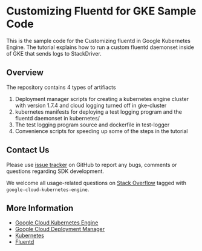 # Customizing Fluentd for GKE Sample Code

This is the sample code for the Customizing fluentd in Google Kubernetes Engine.  The tutorial explains how to run a custom fluentd daemonset inside of GKE that sends logs to StackDriver. 


## Overview

The repository contains 4 types of artifiacts
1. Deployment manager scripts for creating a kubernetes engine cluster with version 1.7.4 and cloud logging turned off in gke-cluster
2. kubernetes manifests for deploying a test logging program and the fluentd daemonset in kubernetes/
3. The test logging program source and dockerfile in test-logger
4. Convenience scripts for speeding up some of the steps in the tutorial


## Contact Us

Please use [issue tracker](https://github.com/GoogleCloudPlatform/kubernetes-engine-customize-fluentd/issues)
on GitHub to report any bugs, comments or questions regarding SDK development.

We welcome all usage-related questions on [Stack Overflow](http://stackoverflow.com/questions/tagged/google-customizing-fluentd-in-kubernetes-engine)
tagged with `google-cloud-kubernetes-engine`.

## More Information

* [Google Cloud Kubernetes Engine](https://cloud.google.com/kubernetes-engine/docs/)
* [Google Cloud Deployment Manager](https://cloud.google.com/deployment-manager/docs/)
* [Kubernetes](https://kubernetes.io/)
* [Fluentd](https://docs.fluentd.org/v0.12/articles/quickstart)
